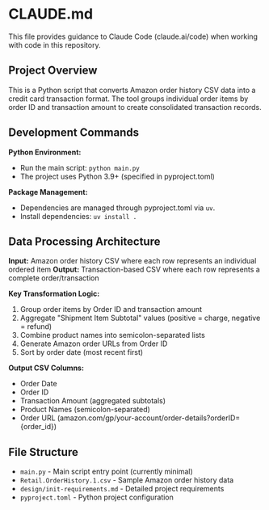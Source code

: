 # CLAUDE.md

This file provides guidance to Claude Code (claude.ai/code) when working with code in this repository.

## Project Overview

This is a Python script that converts Amazon order history CSV data into a credit card transaction format. The tool groups individual order items by order ID and transaction amount to create consolidated transaction records.

## Development Commands

**Python Environment:**
- Run the main script: `python main.py`
- The project uses Python 3.9+ (specified in pyproject.toml)

**Package Management:**
- Dependencies are managed through pyproject.toml via `uv`.
- Install dependencies: `uv install .`

## Data Processing Architecture

**Input:** Amazon order history CSV where each row represents an individual ordered item
**Output:** Transaction-based CSV where each row represents a complete order/transaction

**Key Transformation Logic:**
1. Group order items by Order ID and transaction amount
2. Aggregate "Shipment Item Subtotal" values (positive = charge, negative = refund)  
3. Combine product names into semicolon-separated lists
4. Generate Amazon order URLs from Order ID
5. Sort by order date (most recent first)

**Output CSV Columns:**
- Order Date
- Order ID
- Transaction Amount (aggregated subtotals)
- Product Names (semicolon-separated)
- Order URL (amazon.com/gp/your-account/order-details?orderID={order_id})

## File Structure

- `main.py` - Main script entry point (currently minimal)
- `Retail.OrderHistory.1.csv` - Sample Amazon order history data
- `design/init-requirements.md` - Detailed project requirements
- `pyproject.toml` - Python project configuration
